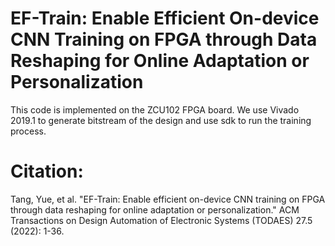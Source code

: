 # EF-Train: Enable Efficient On-device CNN Training on FPGA through Data Reshaping for Online Adaptation or Personalization

This code is implemented on the ZCU102 FPGA board. We use Vivado 2019.1 to generate bitstream of the design and use sdk to run the training process.

# Citation:

Tang, Yue, et al. "EF-Train: Enable efficient on-device CNN training on FPGA through data reshaping for online adaptation or personalization." ACM Transactions on Design Automation of Electronic Systems (TODAES) 27.5 (2022): 1-36.
